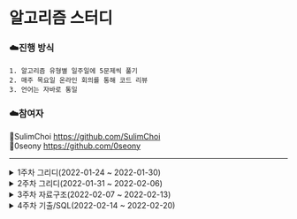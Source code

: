# 알고리즘 스터디
### :cloud:진행 방식
```
1. 알고리즘 유형별 일주일에 5문제씩 풀기
2. 매주 목요일 온라인 회의를 통해 코드 리뷰
3. 언어는 자바로 통일
```

### :cloud:참여자

🏃SulimChoi https://github.com/SulimChoi  
🏃0seony https://github.com/0seony

***
<details>
    <summary>1주차 그리디(2022-01-24 ~ 2022-01-30)</summary>
    
* [거스름돈](https://www.acmicpc.net/problem/5585)
* [설탕배달](https://www.acmicpc.net/problem/2839)
* [30](https://www.acmicpc.net/problem/10610)
* [수들의 합](https://www.acmicpc.net/problem/1789)
* [보물](https://www.acmicpc.net/problem/1026)
    
</details>

<details>
    <summary>2주차 그리디(2022-01-31 ~ 2022-02-06)</summary>
    
* [5와 6의 차이](https://www.acmicpc.net/problem/2864)
* [뒤집기](https://www.acmicpc.net/problem/1439)
* [캠핑](https://www.acmicpc.net/problem/4796)
* [로프](https://www.acmicpc.net/problem/2217)
* [주유소](https://www.acmicpc.net/problem/13305)
    
</details>

<details>
    <summary>3주차 자료구조(2022-02-07 ~ 2022-02-13)</summary>
    
* [구간 합 구하기](https://www.acmicpc.net/problem/2042)
* [요세푸스 문제](https://www.acmicpc.net/problem/1158)
* [스택](https://www.acmicpc.net/problem/10828)
* [큐](https://www.acmicpc.net/problem/10845)
* [수 찾기](https://www.acmicpc.net/problem/1920)
    
</details>

<details>
    <summary>4주차 기출/SQL(2022-02-14 ~ 2022-02-20)</summary>
    
* [퇴사](https://www.acmicpc.net/problem/14501)
* [연구소](https://www.acmicpc.net/problem/14502)
* [신고 결과 받기](https://programmers.co.kr/learn/courses/30/lessons/92334)
* [SQL-모든 레코드 조회하기](https://programmers.co.kr/learn/courses/30/lessons/59034)
* [SQL-역순 정렬하기](https://programmers.co.kr/learn/courses/30/lessons/59035)
    
</details>
